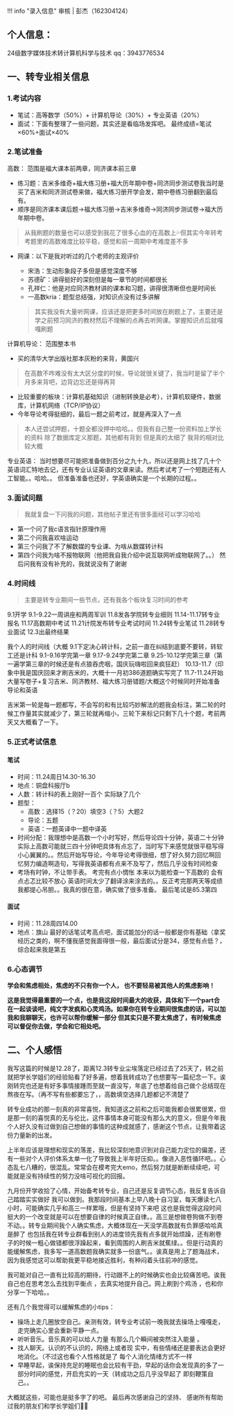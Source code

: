 !!! info "录入信息"
    审核 | 彭杰（162304124）

## 个人信息：

24级数字媒体技术转计算机科学与技术
qq：3943776534

## 一、转专业相关信息

### 1.考试内容

- 笔试：高等数学（50%）+ 计算机导论（30%）+ 专业英语（20%）
- 面试：下面有整理了一些问题，其实还是看临场发挥吧。
  最终成绩=笔试×60%+面试×40%

### 2.笔试准备

高数：
范围是福大课本前两章，同济课本前三章

- 练习题：吉米多维奇+福大练习册+福大历年期中卷+同济同步测试卷我当时是买了吉米和同济测试卷来做，福大练习册开学会发，期中卷练习册翻到最后有。
- 顺序是同济课本课后题→福大练习册→吉米多维奇→同济同步测试卷→福大历年期中卷。

> 从我刷题的数量也可以感受到我花了很多心血的在高数上💦但其实今年转考考题里的高数难度比较平稳，感觉和前一周期中考难度差不多

- 网课：以下是我对听过的几个老师的主观评价
  - 宋浩：生动形象段子多但是感觉深度不够
  - 苏德矿：讲得挺好的深刻但是每一章节的时间都很长
  - 孔祥仁：他是对应同济教材讲的课本和习题，讲得很清晰但也是时间长
  - 一高数kria：题型总结强，对知识点没有过多讲解

  > 其实我没有大量听网课，应该还是把更多时间放在刷题上了，主要还是学之前预习同济的教材然后不理解的点再去听网课。掌握知识点后就嘎嘎刷题
  >

计算机导论：
范围整本书

- 买的清华大学出版社那本灰粉的来背，黄国兴

> 在高数不咋难没有太大区分度的时候，导论就很关键了，我当时是留了半个月多来背吧，边背边忘还是得再背

- 比较重要的板块：计算机基础知识（进制转换是必考），计算机软硬件，数据库，计算机网络（TCP/IP协议）
- 今年导论考得挺细的，最后一题之前考过，就是再深入了一点

> 本人还尝试押题，十题全都没押中哈哈。。但我有自己整一份资料加上学长的资料 除了数据库定义那题，其他都有背到  但是真的太细了 我背的相对比较大概

专业英语：
当时想要尽可能把准备做到百分之九十九，所以还是网上找了几十个英语词汇特地去记，还有专业认证英语的文章来读。然后考试考了一个短跑还有人工智能。。哈哈。。
但准备准备也还好，学英语确实是一个长期的过程。。

### 3.面试问题

> 我就复盘一下问我的问题，其他帖子里还有很多面经可以学习哈哈

- 第一个问了我c语言指针原理作用
- 第二个问我喜欢啥运动
- 第三个问我了不了解数媒的专业课、为啥从数媒转计科
- 第四个问我为啥不报物联网（他把我自我介绍中说互联网听成物联网了。。）
  然后问我有没有补充的，我就说没有了谢谢

### 4.时间线

> 主要是转专业期间一些节点，还有我各个板块复习时间的参考

9.1开学
9.1-9.22一周讲座和两周军训
11.8发各学院转专业细则
11.14-11.17转专业报名
11.17高数期中考试
11.21计院发布转专业考试时间
11.24转专业笔试
11.28转专业面试
12.3出最终结果

我个人的时间线（大概
9.1下定决心转计科，之前一直在纠结到底要不要转，转软工还是计科
9.1-9.16学完第一章
9.17-9.24学完第二章
9.25-10.12学完第三章（第一遍学第三章的时候还是有点狼吞虎咽，国庆玩嗨啦回来疯狂赶）
10.13-11.7（印象中我是国庆回来才刷吉米的，大概十一月初386道题确实写完了
11.7-11.24开始大量写卷子+复习吉米、同济教材、福大练习册错题/大概这个时候同时开始准备导论和英语

吉米第一轮是每一题都写，不会写的和有比较巧妙解法的题我会标注，第二轮的时候工作量其实就减少了，第三轮就再缩小，三轮下来标记只剩下几十个题，考前两天又大概看了一下。

### 5.正式考试信息

#### 笔试

- 时间：11.24周日14.30-16.30
- 地点：铜盘科报厅b
- 人数：转计科的表上刚好一百个 实际缺了几个
- 题型：
  - 高数：选择15（？20）填空3（？5）大题2
  - 导论：五题
  - 英语：一题英译中一题中译英
- 时间分配：我理想中是高数一个小时写好，然后导论四十分钟，英语二十分钟实际上高数可能就三四十分钟吧具体有点忘了，当时写下来感觉就很平稳写得小心翼翼的。。然后开始写导论，今年导论考得很细，想了好久努力回忆啊回忆努力编造啊造句，写得我英语都有点来不及写了，然后几乎没有时间检查
- 考场有时钟，不让带手表。
  考完有点小惆怅 本来以为能检查一下高数的 会有点忐忑比较不放心 英语时间太少了翻译涂来涂去的。。反正考完那两天等成绩我都提心吊胆。。我真的很在意，确实做了很多准备。
  最后笔试是85.3第四

#### 面试

- 时间：11.28周四14.00
- 地点：旗山
  最好的话笔试考高点吧，面试能加分的话一般都是你有基础（拿奖经历之类的，啊不懂我感觉我面得很一般，最后面试分是34，感觉有点低？，综合起来我是第五

### 6.心态调节

**学会和焦虑相处，焦虑的不只有你一个人， 也不要轻易被其他人的焦虑影响！**

**这是我觉得最重要的一个点，也是我这段时间最大的收获，具体和下一个part合在一起谈谈吧，纯文字发疯和心灵鸡汤。如果你在转专业期间很焦虑的话，可以加我和我聊聊天，也许可以帮你缓解一部分 但其实只是不要太焦虑了，有时候焦虑可以督促你去做，学会和它相处吧。**

## 二、个人感悟

我写这篇的时候是12.28了，距离12.3转专业尘埃落定已经过去了25天了，转之前就把学长学姐们的经验贴看了好多遍，想着我转成功了也想要写一篇纪念一下。诶刚转完也还是有好多事情接踵而至就一直没写，年底了也想着给自己做个总结现在熬夜在写。（再不写有些都要忘了，，高数填空选择几题都记不清楚了

转专业成功的那一刻真的非常喜悦，我知道这之前和之后可能我都会很累很累，但是那一刻的喜悦真的无与伦比，这件事情本身可能没有那么大的意义，但是今年我个人好久没有过做到自己想做的事情的这种成就感了，感谢这个节点，让我带着这份力量新的出发。

上半年应该是理想和现实的落差，我比较深刻地意识到对自己能力定位的偏差，还有一些对个人评价体系太单一化了导致我上半年好压抑。。像进入恶性循环吧。。心态乱七八糟的，很混乱。常常会在模考完大emo，然后努力就是断断续续吧，可能就是没有持续性的努力没啥可视化的回报。

九月份开学收拾了心情，开始备考转专业，自己还是反复调节心态，我反复告诉自己踏踏实实做好 我可以做到。我那段时间基本上早八晚十自习室，每天爆读七八小时，可能确实几乎和高三一样累哦，但是有坚持下来吧 这也是我觉得这段时间挺大的一个改变就是可以在想要自律的时候真正自律。。高三是想做卷狗做不到卷不动。。转专业期间我个人确实焦虑，大概体现在一天没学高数就有负罪感哈哈真是醉了 也包括我在转专业群看到别人的进度领先我有点多就开始烦躁，还有刷卷子的时候一粗心做错都很浮躁起来，看到周围的人刷吉米就蕉绿。。但是行动真的能缓解焦虑，我多写一道高数题我确实就多一份底气。。诶真是用上了题海战术，因为我感觉这可以帮助我更平稳地接近胜利，有种闷着头往前冲的感觉。

我可能对自己一直有比较高的期待，行动跟不上的时候确实也会比较痛苦吧。诶我自己也在思考怎么去找到平衡点 ，去真实地提升自己。网上刷到个鸡汤 ，也和你分享一下哈哈。。

还有几个我觉得可以缓解焦虑的小tips：

- 操场上走几圈放空自己。亲测有效，转专业考试前一晚我就去操场上嘎嘎走，走完确实心里会重新平静一点。
- 听听音乐。音乐真的可以给人力量 有那么几个瞬间被突然注入能量 。
- 找人聊天。认识的不认识的，网络上或者现
  实中，有些情绪还是要表达会更好地消化。（不过这也看个人性格就是了 每个人消化情绪方式不一样
- 早睡早起，诶保持充足的睡眠也会比较有干劲，早起的话你会发现真的多了一部分时间的感觉，开启充实的一天（转成功之后几乎没早起了 即刻鞭策自己。。

大概就这些，可能也是挺多字了的吧。
最后再次感谢自己的坚持、
感谢所有帮助过我的朋友们和学长学姐们🫶🏻

